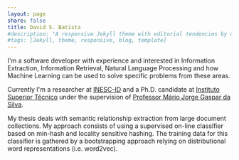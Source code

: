 ```yaml
---
layout: page
share: false
title: David S. Batista
#description: "A responsive Jekyll theme with editorial tendencies by designer Michael Rose."
#tags: [Jekyll, theme, responsive, blog, template]
---
```


<!--
<figure class="image-pull-right">
<img src="{{ site.url }}/images/qrcode.png" alt="v-Card" class=".image-pull-right" width="128" />
<figcaption>My v-Card as a QR Code.</figcaption>
</figure>
-->

I'm a software developer with experience and interested in Information Extraction, Information Retrieval, Natural Language Processing and how Machine Learning can be used to solve specific problems from these areas.


Currently I'm a researcher at [INESC-ID] and a Ph.D. candidate at [Instituto Superior Técnico] under the supervision of [Professor Mário Jorge Gaspar da Silva]. 


My thesis deals with semantic relationship extraction from large document collections. My approach consists of using a supervised on-line classifier based on min-hash and locality sensitive hashing. The training data for this classifier is gathered by a bootstrapping approach relying on distributional word representations (i.e. word2vec).


[INESC-ID]: http://www.inesc-id.pt
[Instituto Superior Técnico]: http://www.tecnico.ulisboa.pt/
[Professor Mário Jorge Gaspar da Silva]: http://web.tecnico.ulisboa.pt/mario.gaspar.silva/

<!--
Tiago is excited by concurrency theory and parallel programming. In
his Ph.D. thesis, entitled [Programming Multicores Safely], Tiago
proposed two techniques to handle barrier deadlocks: a deadlock-free
programming interface, and a runtime verification tool, called
[Armus]. Recently, he has been interested in using [Coq] and [Why3] to
produce certified algorithms.

Past experience, includes being a research assistant at [Imperial
College London], where he was supervised by [Nobuko Yoshida], and a
visiting scholar at [Rice University], where he was supervised by
[Vivek Sarkar]. Tiago received his Ph.D., March '15, at [ULisboa],
where he was advised by [Francisco Martins], and his B.Sc. at
[Universidade dos Açores].

[Francisco Martins]: http://homepages.di.fc.ul.pt/~fmartins/
[ULisboa]: http://www.ulisboa.pt/
[Imperial College London]: http://imperial.ac.uk/
[Rice University]: http://rice.edu/
[Nobuko Yoshida]: http://www.doc.ic.ac.uk/~yoshida/
[Universidade dos Açores]: http://www.uac.pt/
[Coq]: https://coq.inria.fr/
[Why3]: http://why3.lri.fr/
[Armus]: https://bitbucket.org/cogumbreiro/armus
[Vivek Sarkar]: http://vsarkar.rice.edu
[Programming Multicores Safely]: https://bitbucket.org/cogumbreiro/armus/downloads/cogumbreiro-phd-thesis.pdf
-->
